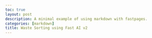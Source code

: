 ```yaml
---
toc: true
layout: post
description: A minimal example of using markdown with fastpages.
categories: [markdown]
title: Waste Sorting using Fast AI v2
---
```

